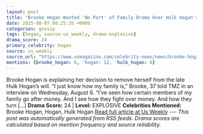 ```yaml
---
layout: post
title: "Brooke Hogan Wanted 'No Part' of Family Drama Over Hulk Hogan's Money"
date: 2025-08-07 08:25:35 +0000
categories: gossip
tags: [hogan, source-us_weekly, drama-explosive]
drama_score: 24
primary_celebrity: hogan
source: us_weekly
source_url: "https://www.usmagazine.com/celebrity-news/news/brooke-hogan-explains-family-drama-over-hulk-hogans-will/"
mentions: {brooke_hogan: 6, 'hogan: 12, 'hulk_hogan: 6}
---
```


Brooke Hogan is explaining her decision to remove herself from the late Hulk Hogan’s will. “I just know how my family is,” Brooke, 37 told TMZ in an interview on Wednesday, August 6. “I’ve seen how certain members of my family go after money. And I see how they fight over money. And how they turn […] **Drama Score:** 24 | **Level:** EXPLOSIVE **Celebrities Mentioned:** Brooke Hogan, Hogan, Hulk Hogan [Read full article at Us Weekly](https://www.usmagazine.com/celebrity-news/news/brooke-hogan-explains-family-drama-over-hulk-hogans-will/) --- *This post was automatically generated from RSS feeds. Drama scores are calculated based on mention frequency and source reliability.*
